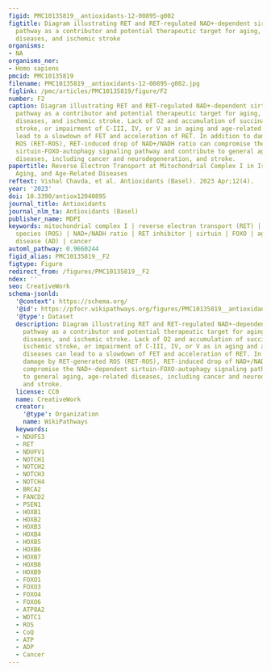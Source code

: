 ```yaml
---
figid: PMC10135819__antioxidants-12-00895-g002
figtitle: Diagram illustrating RET and RET-regulated NAD+-dependent sirtuin signaling
  pathway as a contributor and potential therapeutic target for aging, age-related
  diseases, and ischemic stroke
organisms:
- NA
organisms_ner:
- Homo sapiens
pmcid: PMC10135819
filename: PMC10135819__antioxidants-12-00895-g002.jpg
figlink: /pmc/articles/PMC10135819/figure/F2
number: F2
caption: Diagram illustrating RET and RET-regulated NAD+-dependent sirtuin signaling
  pathway as a contributor and potential therapeutic target for aging, age-related
  diseases, and ischemic stroke. Lack of O2 and accumulation of succinate as in ischemic
  stroke, or impairment of C-III, IV, or V as in aging and age-related diseases can
  lead to a slowdown of FET and acceleration of RET. In addition to damage by RET-generated
  ROS (RET-ROS), RET-induced drop of NAD+/NADH ratio can compromise the NAD+-dependent
  sirtuin-FOXO-autophagy signaling pathway and contribute to general aging, age-related
  diseases, including cancer and neurodegeneration, and stroke.
papertitle: Reverse Electron Transport at Mitochondrial Complex I in Ischemic Stroke,
  Aging, and Age-Related Diseases
reftext: Vishal Chavda, et al. Antioxidants (Basel). 2023 Apr;12(4).
year: '2023'
doi: 10.3390/antiox12040895
journal_title: Antioxidants
journal_nlm_ta: Antioxidants (Basel)
publisher_name: MDPI
keywords: mitochondrial complex I | reverse electron transport (RET) | reactive oxygen
  species (ROS) | NAD+/NADH ratio | RET inhibitor | sirtuin | FOXO | aging | Alzheimer’s
  disease (AD) | cancer
automl_pathway: 0.9660244
figid_alias: PMC10135819__F2
figtype: Figure
redirect_from: /figures/PMC10135819__F2
ndex: ''
seo: CreativeWork
schema-jsonld:
  '@context': https://schema.org/
  '@id': https://pfocr.wikipathways.org/figures/PMC10135819__antioxidants-12-00895-g002.html
  '@type': Dataset
  description: Diagram illustrating RET and RET-regulated NAD+-dependent sirtuin signaling
    pathway as a contributor and potential therapeutic target for aging, age-related
    diseases, and ischemic stroke. Lack of O2 and accumulation of succinate as in
    ischemic stroke, or impairment of C-III, IV, or V as in aging and age-related
    diseases can lead to a slowdown of FET and acceleration of RET. In addition to
    damage by RET-generated ROS (RET-ROS), RET-induced drop of NAD+/NADH ratio can
    compromise the NAD+-dependent sirtuin-FOXO-autophagy signaling pathway and contribute
    to general aging, age-related diseases, including cancer and neurodegeneration,
    and stroke.
  license: CC0
  name: CreativeWork
  creator:
    '@type': Organization
    name: WikiPathways
  keywords:
  - NDUFS3
  - RET
  - NDUFV1
  - NOTCH1
  - NOTCH2
  - NOTCH3
  - NOTCH4
  - BRCA2
  - FANCD2
  - PSEN1
  - HOXB1
  - HOXB2
  - HOXB3
  - HOXB4
  - HOXB5
  - HOXB6
  - HOXB7
  - HOXB8
  - HOXB9
  - FOXO1
  - FOXO3
  - FOXO4
  - FOXO6
  - ATP8A2
  - WDTC1
  - ROS
  - CoQ
  - ATP
  - ADP
  - Cancer
---
```

